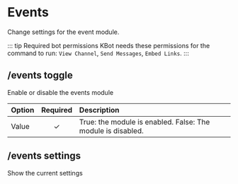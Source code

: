 # Events <Badge type='tip' text='Slash' />

Change settings for the event module.

::: tip Required bot permissions
KBot needs these permissions for the command to run: `View Channel`, `Send Messages`, `Embed Links`.
:::

## /events toggle

Enable or disable the events module

| Option | Required | Description                                                 |
|--------|:--------:|:------------------------------------------------------------|
| Value  |    ✓     | True: the module is enabled. False: The module is disabled. |

## /events settings

Show the current settings
